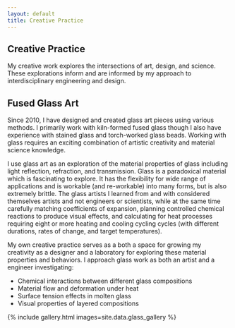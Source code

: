 ```yaml
---
layout: default
title: Creative Practice
---
```


<section class="page-header">
  <h1 class="page-title">Creative Practice</h1>
  <p class="page-subtitle">My creative work explores the intersections of art, design, and science. These explorations inform and are informed by my approach to interdisciplinary engineering and design.</p> 
</section>

## Fused Glass Art

Since 2010, I have designed and created glass art pieces using various methods. I primarily work with kiln-formed fused glass though I also have experience with stained glass and torch-worked glass beads. Working with glass requires an exciting combination of artistic creativity and material science knowledge.

I use glass art as an exploration of the material properties of glass including light reflection, refraction, and transmission. Glass is a paradoxical material which is fascinating to explore. It has the flexibility for wide range of applications and is workable (and re-workable) into many forms, but is also extremely brittle. The glass artists I learned from and with considered themselves artists and not engineers or scientists, while at the same time carefully matching coefficients of expansion, planning controlled chemical reactions to produce visual effects, and calculating for heat processes requiring eight or more heating and cooling cycling cycles (with different durations, rates of change, and target temperatures).

My own creative practice serves as a both a space for growing my creativity as a designer and a laboratory for exploring these material properties and behaviors. I approach glass work as both an artist and a engineer investigating:

-   Chemical interactions between different glass compositions
-   Material flow and deformation under heat
-   Surface tension effects in molten glass
-   Visual properties of layered compositions

{% include gallery.html images=site.data.glass_gallery %}
